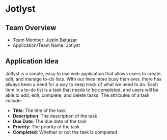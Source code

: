 # Jotlyst
## **Team Overview**
- Team Member: [Justin Baltazar](https://www.github.com/justinmbaltazar)
- Application/Team Name: Jotlyst
## **Application Idea**
Jotlyst is a simple, easy to use web application that allows users to create, edit, and manage to-do lists. With our lives more busy than ever, there has always been a need for a way to keep track of what we need to do. Each item in a to-do list is a task that needs to be completed, and users will be able to add, edit, complete, and delete tasks. The attributes of a task include:
- **Title**: The title of the task
- **Description**: The description of the task
- **Due Date**: The due date of the task
- **Priority**: The priority of the task
- **Completed**: Whether or not the task is completed
